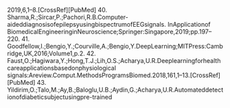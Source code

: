 2019,6,1–8.[CrossRef][PubMed]
40. Sharma,R.;Sircar,P.;Pachori,R.B.Computer-aideddiagnosisofepilepsyusingbispectrumofEEGsignals. InApplicationof
BiomedicalEngineeringinNeuroscience;Springer:Singapore,2019;pp.197–220.
41. Goodfellow,I.;Bengio,Y.;Courville,A.;Bengio,Y.DeepLearning;MITPress:Cambridge,UK,2016;Volume1,p.2.
42. Faust,O.;Hagiwara,Y.;Hong,T.J.;Lih,O.S.;Acharya,U.R.Deeplearningforhealthcareapplicationsbasedonphysiological
signals:Areview.Comput.MethodsProgramsBiomed.2018,161,1–13.[CrossRef][PubMed]
43. Yildirim,O.;Talo,M.;Ay,B.;Baloglu,U.B.;Aydin,G.;Acharya,U.R.Automateddetectionofdiabeticsubjectusingpre-trained